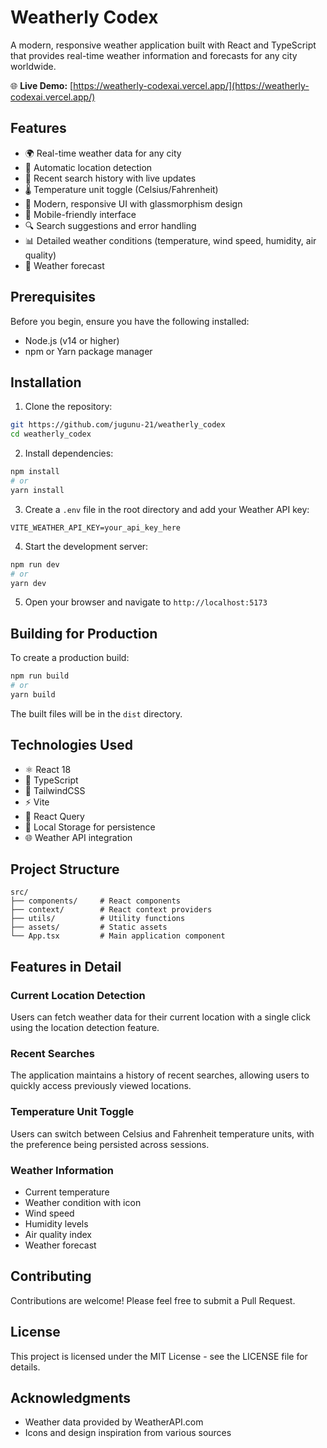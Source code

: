 # Weatherly Codex

A modern, responsive weather application built with React and TypeScript that provides real-time weather information and forecasts for any city worldwide.

🌐 **Live Demo:** [https://weatherly-codexai.vercel.app/](https://weatherly-codexai.vercel.app/)

## Features

- 🌍 Real-time weather data for any city
- 📍 Automatic location detection
- 🔄 Recent search history with live updates
- 🌡️ Temperature unit toggle (Celsius/Fahrenheit)
- 🎨 Modern, responsive UI with glassmorphism design
- 📱 Mobile-friendly interface
- 🔍 Search suggestions and error handling
- 📊 Detailed weather conditions (temperature, wind speed, humidity, air quality)
- 📅 Weather forecast

## Prerequisites

Before you begin, ensure you have the following installed:
- Node.js (v14 or higher)
- npm or Yarn package manager

## Installation

1. Clone the repository:
```bash
git https://github.com/jugunu-21/weatherly_codex
cd weatherly_codex
```

2. Install dependencies:
```bash
npm install
# or
yarn install
```

3. Create a `.env` file in the root directory and add your Weather API key:
```env
VITE_WEATHER_API_KEY=your_api_key_here
```

4. Start the development server:
```bash
npm run dev
# or
yarn dev
```

5. Open your browser and navigate to `http://localhost:5173`

## Building for Production

To create a production build:

```bash
npm run build
# or
yarn build
```

The built files will be in the `dist` directory.

## Technologies Used

- ⚛️ React 18
- 📝 TypeScript
- 🎨 TailwindCSS
- ⚡ Vite
- 🔄 React Query
- 💾 Local Storage for persistence
- 🌐 Weather API integration

## Project Structure

```
src/
├── components/     # React components
├── context/        # React context providers
├── utils/          # Utility functions
├── assets/         # Static assets
└── App.tsx         # Main application component
```

## Features in Detail

### Current Location Detection
Users can fetch weather data for their current location with a single click using the location detection feature.

### Recent Searches
The application maintains a history of recent searches, allowing users to quickly access previously viewed locations.

### Temperature Unit Toggle
Users can switch between Celsius and Fahrenheit temperature units, with the preference being persisted across sessions.

### Weather Information
- Current temperature
- Weather condition with icon
- Wind speed
- Humidity levels
- Air quality index
- Weather forecast

## Contributing

Contributions are welcome! Please feel free to submit a Pull Request.

## License

This project is licensed under the MIT License - see the LICENSE file for details.

## Acknowledgments

- Weather data provided by WeatherAPI.com
- Icons and design inspiration from various sources
